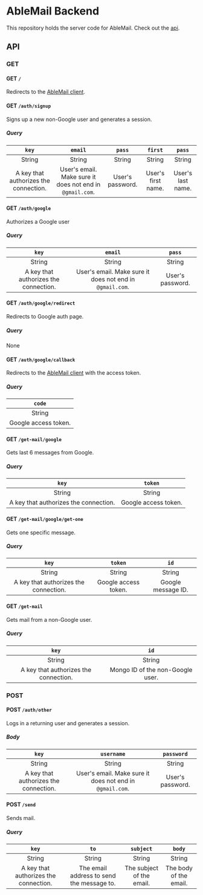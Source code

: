 # AbleMail Backend
This repository holds the server code for AbleMail. Check out the [api](#API).

## API
### GET
#### GET `/`
Redirects to the [AbleMail client](https://ablemail.github.io).
#### GET `/auth/signup`
Signs up a new non-Google user and generates a session.

##### Query

|                 `key`                 |                         `email`                          |      `pass`      |      `first`       |      `pass`       |
| :-----------------------------------: | :------------------------------------------------------: | :--------------: | :----------------: | :---------------: |
|                String                 |                          String                          |      String      |       String       |      String       |
| A key that authorizes the connection. | User's email. Make sure it does not end in `@gmail.com`. | User's password. | User's first name. | User's last name. |

#### GET `/auth/google`

Authorizes a Google user

##### Query

|                 `key`                 |                         `email`                          |      `pass`      |
| :-----------------------------------: | :------------------------------------------------------: | :--------------: |
|                String                 |                          String                          |      String      |
| A key that authorizes the connection. | User's email. Make sure it does not end in `@gmail.com`. | User's password. |

#### GET `/auth/google/redirect`

Redirects to Google auth page.

##### Query

None

#### GET `/auth/google/callback`

Redirects to the [AbleMail client](https://ablemail.github.io) with the access token.

##### Query

|        `code`        |
| :------------------: |
|        String        |
| Google access token. |

#### GET `/get-mail/google`

Gets last 6 messages from Google.

##### Query

|                 `key`                 |       `token`        |
| :-----------------------------------: | :------------------: |
|                String                 |        String        |
| A key that authorizes the connection. | Google access token. |

#### GET `/get-mail/google/get-one`

Gets one specific message.

##### Query

|                 `key`                 |       `token`        |        `id`        |
| :-----------------------------------: | :------------------: | :----------------: |
|                String                 |        String        |       String       |
| A key that authorizes the connection. | Google access token. | Google message ID. |

#### GET `/get-mail`

Gets mail from a non-Google user.

##### Query

|                 `key`                 |               `id`               |
| :-----------------------------------: | :------------------------------: |
|                String                 |              String              |
| A key that authorizes the connection. | Mongo ID of the non-Google user. |

### POST

#### POST `/auth/other`
Logs in a returning user and generates a session.
##### Body

|                 `key`                 |                        `username`                        |    `password`    |
| :-----------------------------------: | :------------------------------------------------------: | :--------------: |
|                String                 |                          String                          |      String      |
| A key that authorizes the connection. | User's email. Make sure it does not end in `@gmail.com`. | User's password. |

#### POST `/send`

Sends mail.

##### Query

|                 `key`                 |                   `to`                    |         `subject`         |         `body`         |
| :-----------------------------------: | :---------------------------------------: | :-----------------------: | :--------------------: |
|                String                 |                  String                   |          String           |         String         |
| A key that authorizes the connection. | The email address to send the message to. | The subject of the email. | The body of the email. |

